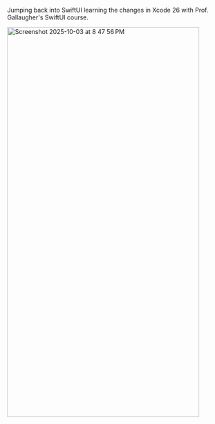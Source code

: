 Jumping back into SwiftUI learning the changes in Xcode 26 with Prof. Gallaugher's SwiftUI course.


<img width="444" height="899" alt="Screenshot 2025-10-03 at 8 47 56 PM" src="https://github.com/user-attachments/assets/6bb48ee0-0101-4951-b9f2-1d34697b57ac" />

